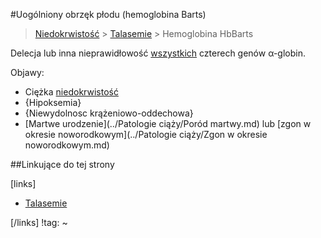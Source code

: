 #Uogólniony obrzęk płodu (hemoglobina Barts)

>  [Niedokrwistość](./Niedokrwistości.md) > [Talasemie](./Talasemie.md) > Hemoglobina HbBarts

Delecja lub inna nieprawidłowość <u>wszystkich</u> czterech genów α-globin.

Objawy:

- Ciężka [niedokrwistość](./Niedokrwistości.md)
- {Hipoksemia}
- {Niewydolnosc krążeniowo-oddechowa}
- [Martwe urodzenie](../Patologie ciąży/Poród martwy.md) lub [zgon w okresie noworodkowym](../Patologie ciąży/Zgon w okresie noworodkowym.md)



##Linkujące do tej strony

[links]

- [Talasemie](./Talasemie.md)


[/links]
!tag:
~

